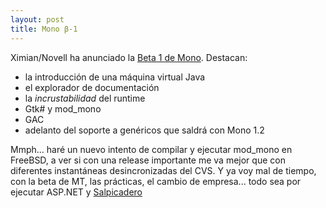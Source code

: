 ```yaml
---
layout: post
title: Mono β-1
---
```


Ximian/Novell ha anunciado la <a title="Mono Beta 1" href="http://www.go-mono.com/archive/beta1/beta1.html"> Beta 1 de Mono</a>.
Destacan:
<ul><li>la introducción de una máquina virtual Java</li><li>el explorador de documentación</li><li>la <em>incrustabilidad</em> del runtime</li><li>Gtk# y mod_mono</li><li>GAC</li><li>adelanto del soporte a genéricos que saldrá con Mono 1.2</li></ul>

Mmph... haré un nuevo intento de compilar y ejecutar mod_mono en FreeBSD, a ver si con una release importante me va mejor que con diferentes instantáneas desincronizadas del CVS. Y ya voy mal de tiempo, con la beta de MT, las prácticas, el cambio de empresa... todo sea por ejecutar ASP.NET y <a href="http://www.nat.org/dashboard" title="dashboard!">Salpicadero</a>

